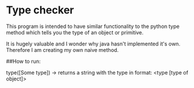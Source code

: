 # Type checker

This program is intended to have similar functionality to the python type
method which tells you the type of an object or primitive.  

It is hugely valuable and I wonder why java hasn't implemented it's own.
Therefore I am creating my own naive method.

##How to run:

type([Some type]) -> returns a string with the type in format: <type [type of object]> 
